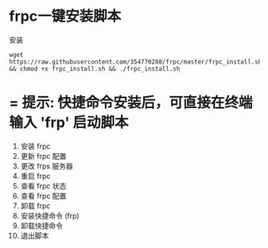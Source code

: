 # frpc一键安装脚本

安装
```shell
wget https://raw.githubusercontent.com/354770288/frpc/master/frpc_install.sh && chmod +x frpc_install.sh && ./frpc_install.sh
```
=
提示: 快捷命令安装后，可直接在终端输入 'frp' 启动脚本
=
1. 安装 frpc
2. 更新 frpc 配置
3. 更改 frps 服务器
4. 重启 frpc
5. 查看 frpc 状态
6. 查看 frpc 配置
7. 卸载 frpc
8. 安装快捷命令 (frp)
9. 卸载快捷命令
0. 退出脚本
